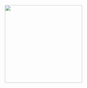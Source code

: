 <div align="center">
<img src="https://github.com/user-attachments/assets/c17dfd82-4bfa-4bbd-afec-39eb7745d1cb" width=250 />
</div>
